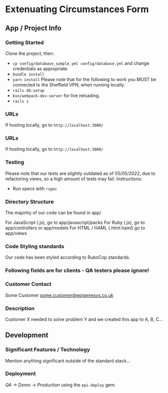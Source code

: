 # Extenuating Circumstances Form
## App / Project Info

### Getting Started
Clone the project, then:
* `cp config/database_sample.yml config/database.yml` and change credentials as appropriate.
* `bundle install`
* `yarn install`
Please note that for the following to work you MUST be connected to the Sheffield VPN, when running locally.
* `rails db:setup`
* `bin/webpack-dev-server` for live reloading.
* `rails s`

### URLs
If hosting locally, go to `http://localhost:3000/`

### URLs
If hosting locally, go to `http://localhost:3000/`

### Testing
Please note that our tests are slightly outdated as of 05/05/2022, due to refactoring views, so a high amount of tests may fail.
Instructions:
* Run specs with `rspec`

### Directory Structure
The majority of our code can be found in app/

For JavaScript (.js), go to app/javascript/packs
For Ruby (.js), go to app/controllers or app/models
For HTML / HAML (.html.haml) go to app/views

### Code Styling standards
Our code has been styled according to RuboCop standards.

### Following fields are for clients - QA testers please ignore!
### Customer Contact
Some Customer <some.customer@epigenesys.co.uk>

### Description
Customer X needed to solve problem Y and we created this app to A, B, C...

## Development

### Significant Features / Technology
Mention anything significant outside of the standard stack...

### Deployment
*QA -> Demo -> Production* using the `epi-deploy` gem.
